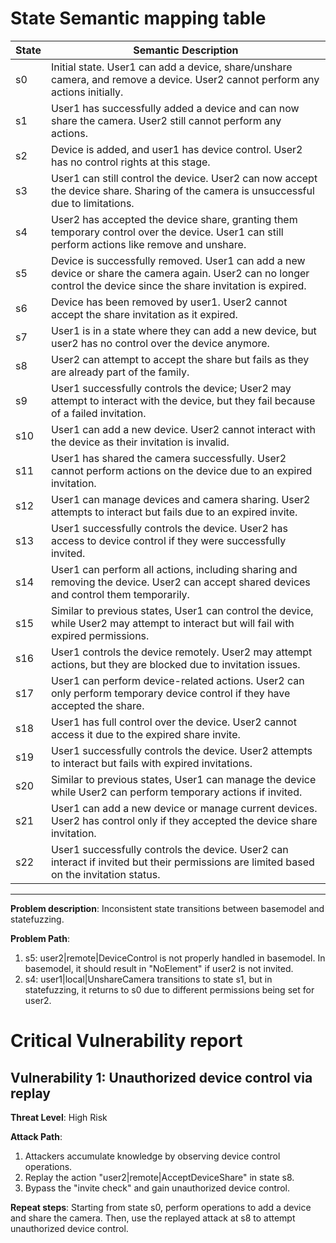# State Semantic mapping table

| State | Semantic Description |
|-------|----------------------|
| s0    | Initial state. User1 can add a device, share/unshare camera, and remove a device. User2 cannot perform any actions initially. |
| s1    | User1 has successfully added a device and can now share the camera. User2 still cannot perform any actions. |
| s2    | Device is added, and user1 has device control. User2 has no control rights at this stage. |
| s3    | User1 can still control the device. User2 can now accept the device share. Sharing of the camera is unsuccessful due to limitations. |
| s4    | User2 has accepted the device share, granting them temporary control over the device. User1 can still perform actions like remove and unshare. |
| s5    | Device is successfully removed. User1 can add a new device or share the camera again. User2 can no longer control the device since the share invitation is expired. |
| s6    | Device has been removed by user1. User2 cannot accept the share invitation as it expired. |
| s7    | User1 is in a state where they can add a new device, but user2 has no control over the device anymore. |
| s8    | User2 can attempt to accept the share but fails as they are already part of the family. |
| s9    | User1 successfully controls the device; User2 may attempt to interact with the device, but they fail because of a failed invitation. |
| s10   | User1 can add a new device. User2 cannot interact with the device as their invitation is invalid. |
| s11   | User1 has shared the camera successfully. User2 cannot perform actions on the device due to an expired invitation. |
| s12   | User1 can manage devices and camera sharing. User2 attempts to interact but fails due to an expired invite. |
| s13   | User1 successfully controls the device. User2 has access to device control if they were successfully invited. |
| s14   | User1 can perform all actions, including sharing and removing the device. User2 can accept shared devices and control them temporarily. |
| s15   | Similar to previous states, User1 can control the device, while User2 may attempt to interact but will fail with expired permissions. |
| s16   | User1 controls the device remotely. User2 may attempt actions, but they are blocked due to invitation issues. |
| s17   | User1 can perform device-related actions. User2 can only perform temporary device control if they have accepted the share. |
| s18   | User1 has full control over the device. User2 cannot access it due to the expired share invite. |
| s19   | User1 successfully controls the device. User2 attempts to interact but fails with expired invitations. |
| s20   | Similar to previous states, User1 can manage the device while User2 can perform temporary actions if invited. |
| s21   | User1 can add a new device or manage current devices. User2 has control only if they accepted the device share invitation. |
| s22   | User1 successfully controls the device. User2 can interact if invited but their permissions are limited based on the invitation status. |

---

**Problem description**: Inconsistent state transitions between basemodel and statefuzzing.

**Problem Path**:
1. s5: user2|remote|DeviceControl is not properly handled in basemodel. In basemodel, it should result in "NoElement" if user2 is not invited.
2. s4: user1|local|UnshareCamera transitions to state s1, but in statefuzzing, it returns to s0 due to different permissions being set for user2.

# Critical Vulnerability report
## Vulnerability 1: Unauthorized device control via replay
**Threat Level**: High Risk

**Attack Path**:
1. Attackers accumulate knowledge by observing device control operations.
2. Replay the action "user2|remote|AcceptDeviceShare" in state s8.
3. Bypass the "invite check" and gain unauthorized device control.

**Repeat steps**:
Starting from state s0, perform operations to add a device and share the camera. Then, use the replayed attack at s8 to attempt unauthorized device control.